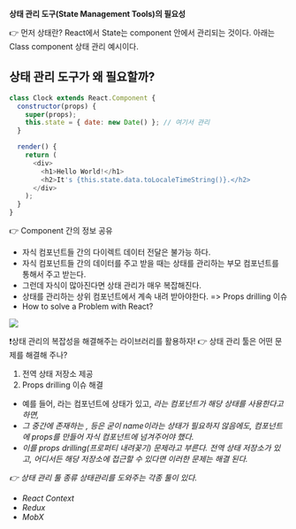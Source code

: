**상태 관리 도구(State Management Tools)의 필요성**

👉 먼저 상태란?
React에서 State는 component 안에서 관리되는 것이다.
아래는 Class component 상태 관리 예시이다.

## 상태 관리 도구가 왜 필요할까?

```javascript
class Clock extends React.Component {
  constructor(props) {
    super(props);
    this.state = { date: new Date() }; // 여기서 관리
  }

  render() {
    return (
      <div>
        <h1>Hello World!</h1>
        <h2>It's {this.state.data.toLocaleTimeString()}.</h2>
      </div>
    );
  }
}
```

👉 Component 간의 정보 공유

- 자식 컴포넌트들 간의 다이렉트 데이터 전달은 불가능 하다.
- 자식 컴포넌트들 간의 데이터를 주고 받을 때는 상태를 관리하는 부모 컴포넌트를 통해서 주고 받는다.
- 그런데 자식이 많아진다면 상태 관리가 매우 복잡해진다.
- 상태를 관리하는 상위 컴포넌트에서 계속 내려 받아야한다. => Props drilling 이슈
- How to solve a Problem with React?

![](https://i.imgur.com/19S766A.png)

❗️상태 관리의 복잡성을 해결해주는 라이브러리를 활용하자!
👉 상태 관리 툴은 어떤 문제를 해결해 주나?

1. 전역 상태 저장소 제공
2. Props drilling 이슈 해결

- 예를 들어, <A>라는 컴포넌트에 상태가 있고, <I>라는 컴포넌트가 해당 상태를 사용한다고 하면,
- 그 중간에 존재하는 <C>, <G> 등은 굳이 name이라는 상태가 필요하지 않음에도, 컴포넌트에 props를 만들어 자식 컴포넌트에 넘겨주어야 했다.
- 이를 props drilling(프로퍼티 내려꽂기) 문제라고 부른다. 전역 상태 저장소가 있고, 어디서든 해당 저장소에 접근할 수 있다면 이러한 문제는 해결 된다.

👉 상태 관리 툴 종류
상태관리를 도와주는 각종 툴이 있다.

- React Context
- Redux
- MobX
